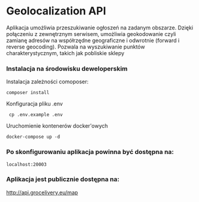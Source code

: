 # Geolocalization API

Aplikacja umożliwia przeszukiwanie ogłoszeń na zadanym obszarze. Dzięki połączeniu z zewnętrznym serwisem, umożliwia geokodowanie czyli zamianę adresów na współrzędne geograficzne i odwrotnie (forward i reverse
geocoding). Pozwala na wyszukiwanie punktów charakterystycznym, takich jak pobliskie sklepy

### Instalacja na środowisku deweloperskim

Instalacja zależności comoposer:
```
composer install
```

Konfiguracja pliku .env
```
 cp .env.example .env
```

Uruchomienie kontenerów docker'owych
```
docker-compose up -d
```

### Po skonfigurowaniu aplikacja powinna być dostępna na:

```
localhost:20003
```

### Aplikacja jest publicznie dostępna na:
http://api.grocelivery.eu/map
